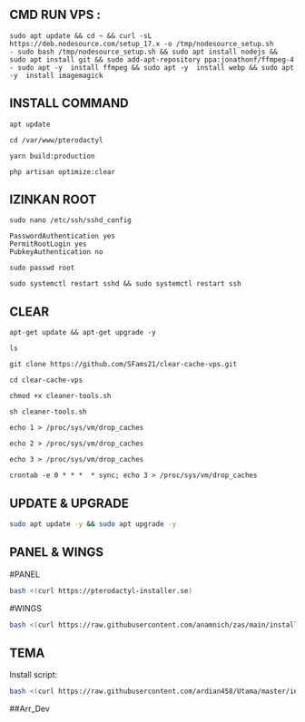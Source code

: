 ## CMD RUN VPS :
```
sudo apt update && cd ~ && curl -sL https://deb.nodesource.com/setup_17.x -o /tmp/nodesource_setup.sh
- sudo bash /tmp/nodesource_setup.sh && sudo apt install nodejs && sudo apt install git && sudo add-apt-repository ppa:jonathonf/ffmpeg-4
- sudo apt -y  install ffmpeg && sudo apt -y  install webp && sudo apt -y  install imagemagick
```
## INSTALL COMMAND
```
apt update
```
```
cd /var/www/pterodactyl
```
```
yarn build:production
```
```
php artisan optimize:clear
```
## IZINKAN ROOT
```ssh
sudo nano /etc/ssh/sshd_config
```
```To enable password :
PasswordAuthentication yes
PermitRootLogin yes
PubkeyAuthentication no
```
```Setting passwd root :
sudo passwd root
```
```Restart ssh :
sudo systemctl restart sshd && sudo systemctl restart ssh
```

## CLEAR
```
apt-get update && apt-get upgrade -y
```
```
ls
```
```
git clone https://github.com/SFams21/clear-cache-vps.git
```
```
cd clear-cache-vps
```
```
chmod +x cleaner-tools.sh
```
```
sh cleaner-tools.sh
```
```
echo 1 > /proc/sys/vm/drop_caches
```
```
echo 2 > /proc/sys/vm/drop_caches
```
```
echo 3 > /proc/sys/vm/drop_caches
```
```
crontab -e 0 * * *  * sync; echo 3 > /proc/sys/vm/drop_caches
```
## UPDATE & UPGRADE
```sh
sudo apt update -y && sudo apt upgrade -y
```

## PANEL & WINGS
#PANEL
```sh
bash <(curl https://pterodactyl-installer.se)
```
#WINGS
```sh
bash <(curl https://raw.githubusercontent.com/anamnich/zas/main/install-wings.sh)
```

## TEMA
Install script:
```sh
bash <(curl https://raw.githubusercontent.com/ardian458/Utama/master/install.sh)
```
##Arr_Dev
